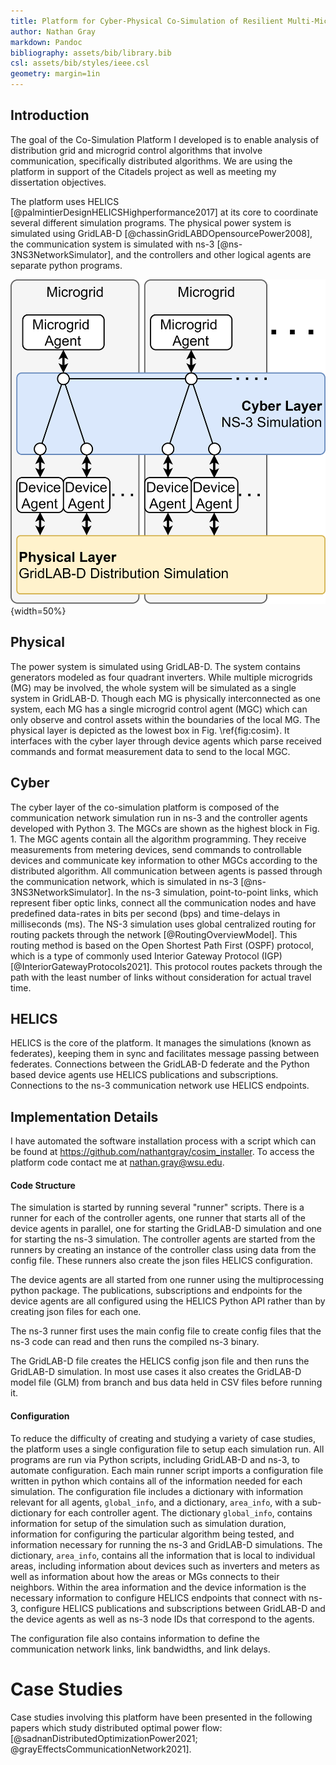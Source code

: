 ```yaml
---
title: Platform for Cyber-Physical Co-Simulation of Resilient Multi-Microgrid Systems
author: Nathan Gray
markdown: Pandoc
bibliography: assets/bib/library.bib
csl: assets/bib/styles/ieee.csl
geometry: margin=1in
---
```


[//]: # (<!-- pandoc Co-Sim_CA.md --citeproc -o Co-Sim_CA.pdf -->)

[//]: # (<!-- # Platform for Cyber-Physical Co-Simulation of Resilient Multi-Microgrid Systems -->)

## Introduction
The goal of the Co-Simulation Platform I developed is to enable analysis of distribution grid and microgrid control algorithms that involve communication, specifically distributed algorithms. We are using the platform in support of the Citadels project as well as meeting my dissertation objectives.

The platform uses HELICS [@palmintierDesignHELICSHighperformance2017] at its core to coordinate several different simulation programs. The physical power system is simulated using GridLAB-D [@chassinGridLABDOpensourcePower2008], the communication system is simulated with ns-3 [@ns-3NS3NetworkSimulator], and the controllers and other logical agents are separate python programs.

![Co-Simulation Structure\label{fig:cosim}](assets/img/Co-simDiagram.png "Co-Simulation Structure"){width=50%}

## Physical
The power system is simulated using GridLAB-D. The system contains generators modeled as four quadrant inverters. While multiple microgrids (MG) may be involved, the whole system will be simulated as a single system in GridLAB-D. Though each MG is physically interconnected as one system, each MG has a single microgrid control agent (MGC) which can only observe and control assets within the boundaries of the local MG. The physical layer is depicted as the lowest box in Fig. \ref{fig:cosim}. It interfaces with the cyber layer through device agents which parse received commands and format measurement data to send to the local MGC.

## Cyber
The cyber layer of the co-simulation platform is composed of the communication network simulation run in ns-3 and the controller agents developed with Python 3. The MGCs are shown as the highest block in Fig. 1. The MGC agents contain all the algorithm programming. They receive measurements from metering devices, send commands to controllable devices and communicate key information to other MGCs according to the distributed algorithm.
All communication between agents is passed through the communication network, which is simulated in ns-3 [@ns-3NS3NetworkSimulator]. In the ns-3 simulation, point-to-point links, which represent fiber optic links, connect all the communication nodes and have predefined data-rates in bits per second (bps) and time-delays in milliseconds (ms).
The NS-3 simulation uses global centralized routing for routing packets through the network [@RoutingOverviewModel]. This routing method is based on the Open Shortest Path First (OSPF) protocol, which is a type of commonly used Interior Gateway Protocol (IGP) [@InteriorGatewayProtocols2021]. This protocol routes packets through the path with the least number of links without consideration for actual travel time.

## HELICS
HELICS is the core of the platform. It manages the simulations (known as federates), keeping them in sync and facilitates  message passing between federates.
Connections between the GridLAB-D federate and the Python based device agents use HELICS publications and subscriptions. Connections to the ns-3 communication network use HELICS endpoints.

## Implementation Details
I have automated the software installation process with a script which can be found at
<https://github.com/nathantgray/cosim_installer>.
To access the platform code contact me at nathan.gray@wsu.edu.

#### Code Structure
The simulation is started by running several "runner" scripts. There is a runner for each  of the controller agents, one runner that starts all of the device agents in parallel, one for starting the GridLAB-D simulation and one for starting the ns-3 simulation.
The controller agents are started from the runners by creating an instance of the controller class using data from the config file. These runners also create the json files HELICS configuration.

The device agents are all started from one runner using the multiprocessing python package. The publications, subscriptions and endpoints for the device agents are all configured using the HELICS Python API rather than by creating json files for each one.

The ns-3 runner first uses the main config file to create config files that the ns-3 code can read and then runs the compiled ns-3 binary.

The GridLAB-D file creates the HELICS config json file and then runs the GridLAB-D simulation. In most use cases it also creates the GridLAB-D model file (GLM) from branch and bus data held in CSV files before running it.

#### Configuration
To reduce the difficulty of creating and studying a variety of case studies, the platform uses a single configuration file to setup each simulation run. All programs are run via Python scripts, including GridLAB-D and ns-3, to automate configuration. Each main runner script imports a configuration file written in python which contains all of the information needed for each simulation. The configuration file includes a dictionary with information relevant for all agents, `global_info`, and a dictionary, `area_info`, with a sub-dictionary for each controller agent. The dictionary `global_info`, contains information for setup of the simulation such as simulation duration, information for configuring the particular algorithm being tested, and information necessary for running the ns-3 and GridLAB-D simulations.
The dictionary, `area_info`, contains all the information that is local to individual areas, including information about devices such as inverters and meters as well as information about how the areas or MGs connects to their neighbors.
Within the area information and the device information is the necessary information to configure HELICS endpoints that connect with ns-3, configure HELICS publications and subscriptions between GridLAB-D and the device agents as well as ns-3 node IDs that correspond to the agents.

The configuration file also contains information to define the communication network links, link bandwidths, and link delays.


# Case Studies
Case studies involving this platform have been presented in the following papers which study distributed optimal power flow: [@sadnanDistributedOptimizationPower2021; @grayEffectsCommunicationNetwork2021].